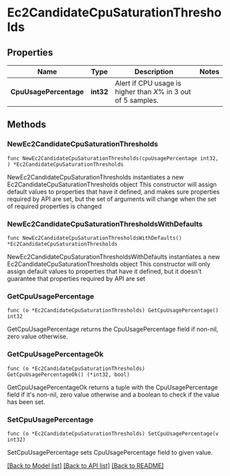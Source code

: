 # Ec2CandidateCpuSaturationThresholds

## Properties

Name | Type | Description | Notes
------------ | ------------- | ------------- | -------------
**CpuUsagePercentage** | **int32** | Alert if CPU usage is higher than *X*% in 3 out of 5 samples. | 

## Methods

### NewEc2CandidateCpuSaturationThresholds

`func NewEc2CandidateCpuSaturationThresholds(cpuUsagePercentage int32, ) *Ec2CandidateCpuSaturationThresholds`

NewEc2CandidateCpuSaturationThresholds instantiates a new Ec2CandidateCpuSaturationThresholds object
This constructor will assign default values to properties that have it defined,
and makes sure properties required by API are set, but the set of arguments
will change when the set of required properties is changed

### NewEc2CandidateCpuSaturationThresholdsWithDefaults

`func NewEc2CandidateCpuSaturationThresholdsWithDefaults() *Ec2CandidateCpuSaturationThresholds`

NewEc2CandidateCpuSaturationThresholdsWithDefaults instantiates a new Ec2CandidateCpuSaturationThresholds object
This constructor will only assign default values to properties that have it defined,
but it doesn't guarantee that properties required by API are set

### GetCpuUsagePercentage

`func (o *Ec2CandidateCpuSaturationThresholds) GetCpuUsagePercentage() int32`

GetCpuUsagePercentage returns the CpuUsagePercentage field if non-nil, zero value otherwise.

### GetCpuUsagePercentageOk

`func (o *Ec2CandidateCpuSaturationThresholds) GetCpuUsagePercentageOk() (*int32, bool)`

GetCpuUsagePercentageOk returns a tuple with the CpuUsagePercentage field if it's non-nil, zero value otherwise
and a boolean to check if the value has been set.

### SetCpuUsagePercentage

`func (o *Ec2CandidateCpuSaturationThresholds) SetCpuUsagePercentage(v int32)`

SetCpuUsagePercentage sets CpuUsagePercentage field to given value.



[[Back to Model list]](../README.md#documentation-for-models) [[Back to API list]](../README.md#documentation-for-api-endpoints) [[Back to README]](../README.md)



